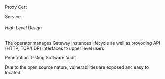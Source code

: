 Proxy
Cert

Service
###### High Level Design
  The operator manages Gateway instances lifecycle as well as provoding API (HTTP, TCP/UDP) interfaces to upper level users

Penetration Testing
Software Audit

Due to the open source nature, vulnerabilities are exposed and easy to located.
